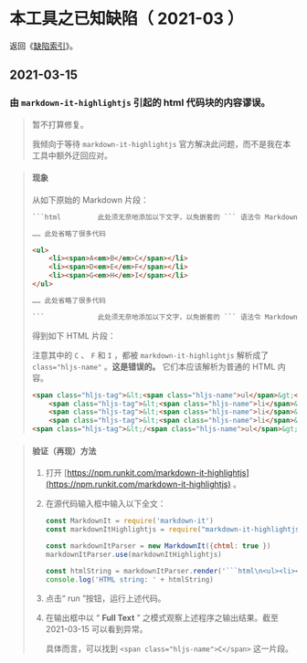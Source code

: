 <link rel="stylesheet" href="../../node_modules/@wulechuan/css-stylus-markdown-themes/源代码/发布的源代码/文章排版与配色方案集/层叠样式表/wulechuan-styles-for-html-via-markdown--vscode.default.min.css">


# 本工具之已知缺陷（ 2021-03 ）

返回《[缺陷索引](./索引.md)》。

## 2021-03-15

### 由 `markdown-it-highlightjs` 引起的 html 代码块的内容谬误。

> 暂不打算修复。
>
> 我倾向于等待 `markdown-it-highlightjs` 官方解决此问题，而不是我在本工具中额外迂回应对。

> #### 现象
>
> 从如下原始的 Markdown 片段：
>
> ```html
> ```html         此处须无奈地添加以下文字，以免嵌套的 ``` 语法令 Markdown 解析器错乱。
>
> …… 此处省略了很多代码
>
> <ul>
>     <li><span>A<em>B</em>C</span></li>
>     <li><span>D<em>E</em>F</span></li>
>     <li><span>G<em>H</em>I</span></li>
> </ul>
>
> …… 此处省略了很多代码
>
> ```             此处须无奈地添加以下文字，以免嵌套的 ``` 语法令 Markdown 解析器错乱。
> ```
>
>
> 得到如下 HTML 片段：
>
> 注意其中的 `C` 、 `F` 和 `I` ，都被 `markdown-it-highlightjs` 解析成了 `class="hljs-name"` 。**这是错误的。** 它们本应该解析为普通的 HTML 内容。
>
> ```html
> <span class="hljs-tag">&lt;<span class="hljs-name">ul</span>&gt;</span>
>     <span class="hljs-tag">&lt;<span class="hljs-name">li</span>&gt;</span><span class="hljs-tag">&lt;<span class="hljs-name">span</span>&gt;</span>A<span class="hljs-tag">&lt;<span class="hljs-name">em</span>&gt;</span>B<span class="hljs-tag">&lt;/<span class="hljs-name">em</span>&gt;<span class="hljs-name">C</span></span><span class="hljs-tag">&lt;/<span class="hljs-name">span</span>&gt;</span><span class="hljs-tag">&lt;/<span class="hljs-name">li</span>&gt;</span>
>     <span class="hljs-tag">&lt;<span class="hljs-name">li</span>&gt;</span><span class="hljs-tag">&lt;<span class="hljs-name">span</span>&gt;</span>D<span class="hljs-tag">&lt;<span class="hljs-name">em</span>&gt;</span>E<span class="hljs-tag">&lt;/<span class="hljs-name">em</span>&gt;<span class="hljs-name">F</span></span><span class="hljs-tag">&lt;/<span class="hljs-name">span</span>&gt;</span><span class="hljs-tag">&lt;/<span class="hljs-name">li</span>&gt;</span>
>     <span class="hljs-tag">&lt;<span class="hljs-name">li</span>&gt;</span><span class="hljs-tag">&lt;<span class="hljs-name">span</span>&gt;</span>G<span class="hljs-tag">&lt;<span class="hljs-name">em</span>&gt;</span>H<span class="hljs-tag">&lt;/<span class="hljs-name">em</span>&gt;<span class="hljs-name">I</span></span><span class="hljs-tag">&lt;/<span class="hljs-name">span</span>&gt;</span><span class="hljs-tag">&lt;/<span class="hljs-name">li</span>&gt;</span>
> <span class="hljs-tag">&lt;/<span class="hljs-name">ul</span>&gt;</span>
> ```

> #### 验证（再现）方法
>
> 1. 打开 [https://npm.runkit.com/markdown-it-highlightjs](https://npm.runkit.com/markdown-it-highlightjs) 。
>
> 1. 在源代码输入框中输入以下全文：
>     ```js
>     const MarkdownIt = require('markdown-it')
>     const markdownItHighlightjs = require("markdown-it-highlightjs")
>    
>     const markdownItParser = new MarkdownIt({chtml: true })
>     markdownItParser.use(markdownItHighlightjs)
>    
>     const htmlString = markdownItParser.render('```html\n<ul><li><span>A<em>B</em>C</span></li></ul>\n```\n\n')
>     console.log('HTML string: ' + htmlString)
>     ```
>
> 1. 点击“ run ”按钮，运行上述代码。
>
> 1. 在输出框中以 “ **Full Text** ” 之模式观察上述程序之输出结果。截至 2021-03-15 可以看到异常。
>
>    具体而言，可以找到 `<span class="hljs-name">C</span>` 这一片段。
>
